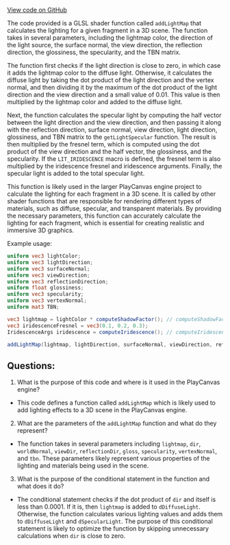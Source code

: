 [View code on GitHub](https://github.com/playcanvas/engine/src/scene/shader-lib/chunks/lit/frag/lightmapDirAdd.js)

The code provided is a GLSL shader function called `addLightMap` that calculates the lighting for a given fragment in a 3D scene. The function takes in several parameters, including the lightmap color, the direction of the light source, the surface normal, the view direction, the reflection direction, the glossiness, the specularity, and the TBN matrix. 

The function first checks if the light direction is close to zero, in which case it adds the lightmap color to the diffuse light. Otherwise, it calculates the diffuse light by taking the dot product of the light direction and the vertex normal, and then dividing it by the maximum of the dot product of the light direction and the view direction and a small value of 0.01. This value is then multiplied by the lightmap color and added to the diffuse light. 

Next, the function calculates the specular light by computing the half vector between the light direction and the view direction, and then passing it along with the reflection direction, surface normal, view direction, light direction, glossiness, and TBN matrix to the `getLightSpecular` function. The result is then multiplied by the fresnel term, which is computed using the dot product of the view direction and the half vector, the glossiness, and the specularity. If the `LIT_IRIDESCENCE` macro is defined, the fresnel term is also multiplied by the iridescence fresnel and iridescence arguments. Finally, the specular light is added to the total specular light.

This function is likely used in the larger PlayCanvas engine project to calculate the lighting for each fragment in a 3D scene. It is called by other shader functions that are responsible for rendering different types of materials, such as diffuse, specular, and transparent materials. By providing the necessary parameters, this function can accurately calculate the lighting for each fragment, which is essential for creating realistic and immersive 3D graphics. 

Example usage:

```glsl
uniform vec3 lightColor;
uniform vec3 lightDirection;
uniform vec3 surfaceNormal;
uniform vec3 viewDirection;
uniform vec3 reflectionDirection;
uniform float glossiness;
uniform vec3 specularity;
uniform vec3 vertexNormal;
uniform mat3 TBN;

vec3 lightmap = lightColor * computeShadowFactor(); // computeShadowFactor() is a function that returns the shadow factor for the current fragment
vec3 iridescenceFresnel = vec3(0.1, 0.2, 0.3);
IridescenceArgs iridescence = computeIridescence(); // computeIridescence() is a function that returns the iridescence arguments for the current fragment

addLightMap(lightmap, lightDirection, surfaceNormal, viewDirection, reflectionDirection, glossiness, specularity, vertexNormal, TBN, iridescenceFresnel, iridescence);
```
## Questions: 
 1. What is the purpose of this code and where is it used in the PlayCanvas engine?
- This code defines a function called `addLightMap` which is likely used to add lighting effects to a 3D scene in the PlayCanvas engine.

2. What are the parameters of the `addLightMap` function and what do they represent?
- The function takes in several parameters including `lightmap`, `dir`, `worldNormal`, `viewDir`, `reflectionDir`, `gloss`, `specularity`, `vertexNormal`, and `tbn`. These parameters likely represent various properties of the lighting and materials being used in the scene.

3. What is the purpose of the conditional statement in the function and what does it do?
- The conditional statement checks if the dot product of `dir` and itself is less than 0.0001. If it is, then `lightmap` is added to `dDiffuseLight`. Otherwise, the function calculates various lighting values and adds them to `dDiffuseLight` and `dSpecularLight`. The purpose of this conditional statement is likely to optimize the function by skipping unnecessary calculations when `dir` is close to zero.